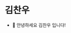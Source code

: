 # 김찬우
- 👋 안녕하세요 김찬우 입니다!

<!---
ChanuuDev/ChanuuDev is a ✨ special ✨ repository because its `README.md` (this file) appears on your GitHub profile.
You can click the Preview link to take a look at your changes.
--->

